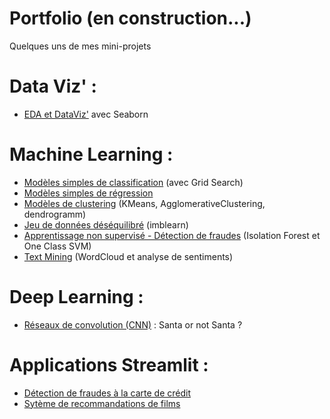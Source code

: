 # Portfolio (en construction...)
Quelques uns de mes mini-projets

# Data Viz' :
- [EDA et DataViz'](https://github.com/AnnaDaridor/Portfolio/tree/main/EDA%20et%20DataViz') avec Seaborn

# Machine Learning :
- [Modèles simples de classification](https://github.com/AnnaDaridor/Portfolio/tree/main/Mod%C3%A8les%20simples%20de%20classification) (avec Grid Search)
- [Modèles simples de régression](https://github.com/AnnaDaridor/Portfolio/tree/main/Mod%C3%A8les%20simples%20de%20r%C3%A9gression)
- [Modèles de clustering](https://github.com/AnnaDaridor/Portfolio/tree/main/Mod%C3%A8les%20de%20clustering) (KMeans, AgglomerativeClustering, dendrogramm)
- [Jeu de données déséquilibré](https://github.com/AnnaDaridor/Portfolio/tree/main/Mod%C3%A8les%20de%20classification%20-%20Jeux%20de%20donn%C3%A9es%20d%C3%A9s%C3%A9quilibr%C3%A9) (imblearn)
- [Apprentissage non supervisé - Détection de fraudes](https://github.com/AnnaDaridor/Portfolio/tree/main/Apprentissage%20non%20supervis%C3%A9%20-%20D%C3%A9tection%20de%20fraudes) (Isolation Forest et One Class SVM)
- [Text Mining](https://github.com/AnnaDaridor/Portfolio/tree/main/Text%20Mining) (WordCloud et analyse de sentiments)

# Deep Learning :
- [Réseaux de convolution (CNN)](https://github.com/AnnaDaridor/Portfolio/tree/main/R%C3%A9seaux%20de%20convolution%20(CNN)) : Santa or not Santa ?

# Applications Streamlit :
- [Détection de fraudes à la carte de crédit](https://github.com/AnnaDaridor/Portfolio/tree/main/Streamlit)
- [Sytème de recommandations de films](https://github.com/AnnaDaridor/Portfolio/tree/main/Streamlit/Recommandations%20de%20films)
